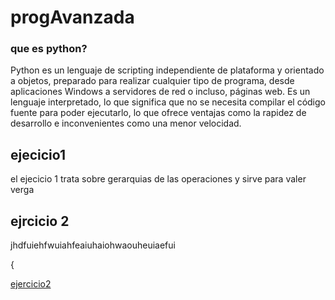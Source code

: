 # progAvanzada
### que es python?
Python es un lenguaje de scripting independiente de plataforma y orientado a objetos, preparado para realizar cualquier tipo de programa, desde aplicaciones Windows a servidores de red o incluso, páginas web. Es un lenguaje interpretado, lo que significa que no se necesita compilar el código fuente para poder ejecutarlo, lo que ofrece ventajas como la rapidez de desarrollo e inconvenientes como una menor velocidad. 



## ejecicio1 
el ejecicio 1 trata sobre gerarquias de las operaciones y sirve para valer verga

## ejrcicio 2
jhdfuiehfwuiahfeaiuhaiohwaouheuiaefui

{

[ejercicio2](https://github.com/centeno-a/progAvanzada/blob/master/script02.py)
